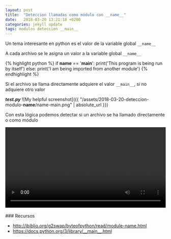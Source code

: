 ```yaml
---
layout: post
title:  "Deteccion llamadas como módulo con __name__"
date:   2018-03-20 13:21:18 +0200
categories: jekyll update
tags: modulos deteccion __main__
---
```


Un tema interesante en python es el valor de la variable global `__name__`

A cada archivo se le asigna un valor a la variable global `__name__`

{% highlight python %}
if __name__ == '__main__':
	print('This program is being run by itself')
else:
	print('I am being imported from another module')
{% endhighlight %}


Si el archivo se llama directamente adquiere el valor `__main__`, si no adquiere otro valor

***test.py***
![My helpful screenshot]({{ "/assets/2018-03-20-deteccion-modulo-__name__/name-main.png" | absolute_url }})

Con esta lógica podemos detectar si un archivo se ha llamado directamente o como módulo

<div class="myvideo">
   <video  style="display:block; width:100%; height:auto;" autoplay controls loop="loop">
       <source src='{{ "/assets/2018-03-20-deteccion-modulo-__name__/python-main.mp4" | absolute_url }}' type="video/mp4" />
   </video>
</div>
  
<br/>
### Recursos

- <http://ibiblio.org/g2swap/byteofpython/read/module-name.html>
- <https://docs.python.org/3/library/__main__.html>